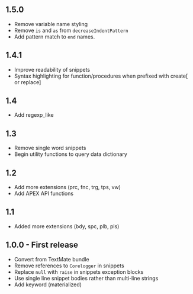 ## 1.5.0

* Remove variable name styling
* Remove `is` and `as` from `decreaseIndentPattern`
* Add pattern match to `end` names.

## 1.4.1

* Improve readability of snippets
* Syntax highlighting for function/procedures when prefixed with  create[ or replace]

## 1.4

* Add regexp_like

## 1.3

* Remove single word snippets
* Begin utility functions to query data dictionary

## 1.2

* Add more extensions (prc, fnc, trg, tps, vw)
* Add APEX API functions

## 1.1

* Added more extensions (bdy, spc, plb, pls)

## 1.0.0 - First release

* Convert from TextMate bundle
* Remove references to `Corelogger` in snippets
* Replace `null` with `raise` in snippets exception blocks
* Use single line snippet bodies rather than multi-line strings
* Add keyword (materialized)
